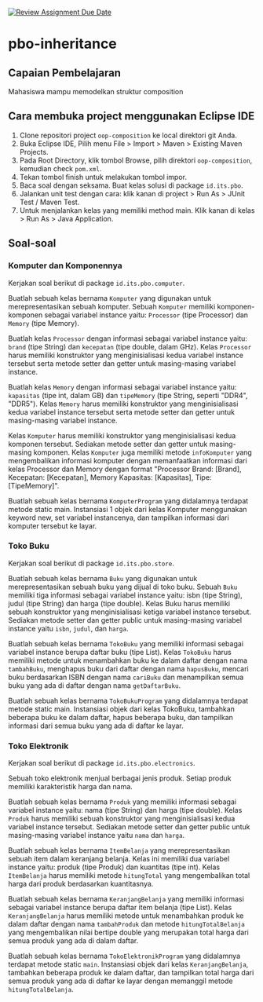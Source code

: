 [![Review Assignment Due Date](https://classroom.github.com/assets/deadline-readme-button-24ddc0f5d75046c5622901739e7c5dd533143b0c8e959d652212380cedb1ea36.svg)](https://classroom.github.com/a/gZBJeq57)

# pbo-inheritance

## Capaian Pembelajaran

Mahasiswa mampu memodelkan struktur composition

## Cara membuka project menggunakan Eclipse IDE

1. Clone repositori project `oop-composition` ke local direktori git Anda.
2. Buka Eclipse IDE, Pilih menu File > Import > Maven > Existing Maven Projects.
3. Pada Root Directory, klik tombol Browse, pilih direktori `oop-composition`, kemudian check `pom.xml`.
4. Tekan tombol finish untuk melakukan tombol impor.
5. Baca soal dengan seksama. Buat kelas solusi di package `id.its.pbo`.
6. Jalankan unit test dengan cara: klik kanan di project > Run As > JUnit Test / Maven Test.
7. Untuk menjalankan kelas yang memiliki method main. Klik kanan di kelas > Run As > Java Application.

## Soal-soal

### Komputer dan Komponennya

Kerjakan soal berikut di package `id.its.pbo.computer`.

Buatlah sebuah kelas bernama `Komputer` yang digunakan untuk merepresentasikan sebuah komputer. Sebuah `Komputer` memiliki komponen-komponen sebagai variabel instance yaitu: `Processor` (tipe Processor) dan `Memory` (tipe Memory).

Buatlah kelas `Processor` dengan informasi sebagai variabel instance yaitu: `brand` (tipe String) dan `kecepatan` (tipe double, dalam GHz). Kelas `Processor` harus memiliki konstruktor yang menginisialisasi kedua variabel instance tersebut serta metode setter dan getter untuk masing-masing variabel instance.

Buatlah kelas `Memory` dengan informasi sebagai variabel instance yaitu: `kapasitas` (tipe int, dalam GB) dan `tipeMemory` (tipe String, seperti "DDR4", "DDR5"). Kelas `Memory` harus memiliki konstruktor yang menginisialisasi kedua variabel instance tersebut serta metode setter dan getter untuk masing-masing variabel instance.

Kelas `Komputer` harus memiliki konstruktor yang menginisialisasi kedua komponen tersebut. Sediakan metode setter dan getter untuk masing-masing komponen. Kelas `Komputer` juga memiliki metode `infoKomputer` yang mengembalikan informasi komputer dengan memanfaatkan informasi dari kelas Processor dan Memory dengan format "Processor Brand: [Brand], Kecepatan: [Kecepatan], Memory Kapasitas: [Kapasitas], Tipe: [TipeMemory]".

Buatlah sebuah kelas bernama `KomputerProgram` yang didalamnya terdapat metode static main. Instansiasi 1 objek dari kelas Komputer menggunakan keyword new, set variabel instancenya, dan tampilkan informasi dari komputer tersebut ke layar.

### Toko Buku

Kerjakan soal berikut di package `id.its.pbo.store`.

Buatlah sebuah kelas bernama `Buku` yang digunakan untuk merepresentasikan sebuah buku yang dijual di toko buku. Sebuah `Buku` memiliki tiga informasi sebagai variabel instance yaitu: isbn (tipe String), judul (tipe String) dan harga (tipe double). Kelas Buku harus memiliki sebuah konstruktor yang menginisialisasi ketiga variabel instance tersebut. Sediakan metode setter dan getter public untuk masing-masing variabel instance yaitu `isbn`, `judul`, dan `harga`.

Buatlah sebuah kelas bernama `TokoBuku` yang memiliki informasi sebagai variabel instance berupa daftar buku (tipe List<Buku>). Kelas `TokoBuku` harus memiliki metode untuk menambahkan buku ke dalam daftar dengan nama `tambahBuku`, menghapus buku dari daftar dengan nama `hapusBuku`, mencari buku berdasarkan ISBN dengan nama `cariBuku` dan menampilkan semua buku yang ada di daftar dengan nama `getDaftarBuku`.

Buatlah sebuah kelas bernama `TokoBukuProgram` yang didalamnya terdapat metode static main. Instansiasi objek dari kelas TokoBuku, tambahkan beberapa buku ke dalam daftar, hapus beberapa buku, dan tampilkan informasi dari semua buku yang ada di daftar ke layar.

### Toko Elektronik

Kerjakan soal berikut di package `id.its.pbo.electronics`.

Sebuah toko elektronik menjual berbagai jenis produk. Setiap produk memiliki karakteristik harga dan nama.

Buatlah sebuah kelas bernama `Produk` yang memiliki informasi sebagai variabel instance yaitu: nama (tipe String) dan harga (tipe double). Kelas `Produk` harus memiliki sebuah konstruktor yang menginisialisasi kedua variabel instance tersebut. Sediakan metode setter dan getter public untuk masing-masing variabel instance yaitu `nama` dan `harga`.

Buatlah sebuah kelas bernama `ItemBelanja` yang merepresentasikan sebuah item dalam keranjang belanja. Kelas ini memiliki dua variabel instance yaitu: produk (tipe Produk) dan kuantitas (tipe int). Kelas `ItemBelanja` harus memiliki metode `hitungTotal` yang mengembalikan total harga dari produk berdasarkan kuantitasnya.

Buatlah sebuah kelas bernama `KeranjangBelanja` yang memiliki informasi sebagai variabel instance berupa daftar item belanja (tipe List<ItemBelanja>). Kelas `KeranjangBelanja` harus memiliki metode untuk menambahkan produk ke dalam daftar dengan nama `tambahProduk` dan metode `hitungTotalBelanja` yang mengembalikan nilai bertipe double yang merupakan total harga dari semua produk yang ada di dalam daftar.

Buatlah sebuah kelas bernama `TokoElektronikProgram` yang didalamnya terdapat metode static `main`. Instansiasi objek dari kelas `KeranjangBelanja`, tambahkan beberapa produk ke dalam daftar, dan tampilkan total harga dari semua produk yang ada di daftar ke layar dengan memanggil metode `hitungTotalBelanja`.
